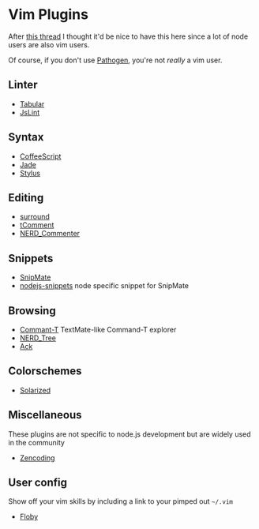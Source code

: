 # Vim Plugins

After [this thread](http://groups.google.com/group/nodejs/browse_thread/thread/c5fe809d3cf9ca72) I thought it'd be nice to have this here since a lot of node users are also vim users.

Of course, if you don't use [Pathogen](http://www.vim.org/scripts/script.php?script_id=2332), you're not _really_ a vim user.

## Linter

* [Tabular](http://vimcasts.org/episodes/aligning-text-with-tabular-vim/)
* [JsLint](https://github.com/hallettj/jslint.vim)

## Syntax

* [CoffeeScript](https://github.com/kchmck/vim-coffee-script)
* [Jade](https://github.com/digitaltoad/vim-jade)
* [Stylus](https://github.com/wavded/vim-stylus)

## Editing

* [surround](http://www.vim.org/scripts/script.php?script_id=1697)
* [tComment](http://www.vim.org/scripts/script.php?script_id=1173)
* [NERD_Commenter](http://www.vim.org/scripts/script.php?script_id=1218)

## Snippets

* [SnipMate](http://www.vim.org/scripts/script.php?script_id=2540)
* [nodejs-snippets](https://github.com/jamescarr/snipmate-nodejs) node specific snippet for SnipMate

## Browsing

* [Commant-T](http://www.vim.org/scripts/script.php?script_id=3025) TextMate-like Command-T explorer
* [NERD_Tree](http://www.vim.org/scripts/script.php?script_id=1658)
* [Ack](https://github.com/mileszs/ack.vim)

## Colorschemes

* [Solarized](https://github.com/altercation/vim-colors-solarized)

## Miscellaneous

These plugins are not specific to node.js development but are widely used in the community

* [Zencoding](http://www.vim.org/scripts/script.php?script_id=2981)

## User config

Show off your vim skills by including a link to your pimped out `~/.vim`

* [Floby](https://github.com/Floby/vim-config)